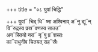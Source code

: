 +++
title = "०८ युवां चिद्धि"

+++
युवां᳓ चिद् धि᳓ ष्मा अश्विनाव् अ᳓नु द्यू᳓न्  
वि᳓रुद्रस्य प्रस्र᳓वणस्य सातउ᳓  
अग᳓स्तियो नरां᳓ नृ᳓षु प्र᳓शस्तः  
का᳓राधुनीव चितयत् सह᳓स्रैः